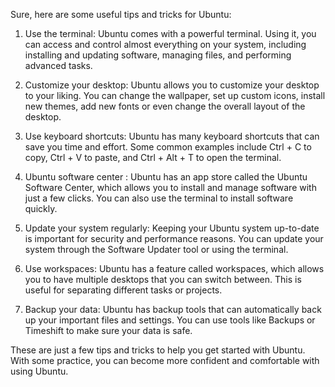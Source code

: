 Sure, here are some useful tips and tricks for Ubuntu:

1. Use the terminal: Ubuntu comes with a powerful terminal. Using it, you can access and control almost everything on your system, including installing and updating software, managing files, and performing advanced tasks.

2. Customize your desktop: Ubuntu allows you to customize your desktop to your liking. You can change the wallpaper, set up custom icons, install new themes, add new fonts or even change the overall layout of the desktop.

3. Use keyboard shortcuts: Ubuntu has many keyboard shortcuts that can save you time and effort. Some common examples include Ctrl + C to copy, Ctrl + V to paste, and Ctrl + Alt + T to open the terminal.

4. Ubuntu software center : Ubuntu has an app store called the Ubuntu Software Center, which allows you to install and manage software with just a few clicks. You can also use the terminal to install software quickly.

5. Update your system regularly: Keeping your Ubuntu system up-to-date is important for security and performance reasons. You can update your system through the Software Updater tool or using the terminal.

6. Use workspaces: Ubuntu has a feature called workspaces, which allows you to have multiple desktops that you can switch between. This is useful for separating different tasks or projects.

7. Backup your data: Ubuntu has backup tools that can automatically back up your important files and settings. You can use tools like Backups or Timeshift to make sure your data is safe.

These are just a few tips and tricks to help you get started with Ubuntu. With some practice, you can become more confident and comfortable with using Ubuntu.

